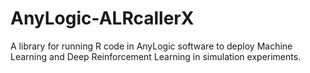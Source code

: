 # AnyLogic-ALRcallerX
A library for running R code in AnyLogic software to deploy Machine Learning and Deep Reinforcement Learning in simulation experiments.

